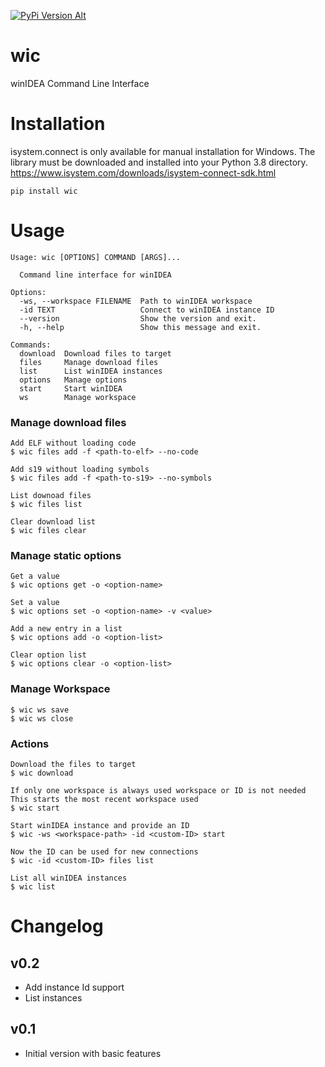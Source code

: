 [![PyPi Version Alt](https://badge.fury.io/py/wic.svg)](https://pypi.python.org/pypi/wic/)
# wic
winIDEA Command Line Interface

# Installation
isystem.connect is only available for manual installation for Windows.
The library must be downloaded and installed into your Python 3.8 directory.
https://www.isystem.com/downloads/isystem-connect-sdk.html

`pip install wic`

# Usage
```
Usage: wic [OPTIONS] COMMAND [ARGS]...

  Command line interface for winIDEA

Options:
  -ws, --workspace FILENAME  Path to winIDEA workspace
  -id TEXT                   Connect to winIDEA instance ID
  --version                  Show the version and exit.
  -h, --help                 Show this message and exit.

Commands:
  download  Download files to target
  files     Manage download files
  list      List winIDEA instances
  options   Manage options
  start     Start winIDEA
  ws        Manage workspace
```


### Manage download files
```
Add ELF without loading code  
$ wic files add -f <path-to-elf> --no-code

Add s19 without loading symbols  
$ wic files add -f <path-to-s19> --no-symbols

List downoad files  
$ wic files list

Clear download list  
$ wic files clear
```

### Manage static options
```
Get a value  
$ wic options get -o <option-name>

Set a value  
$ wic options set -o <option-name> -v <value>

Add a new entry in a list  
$ wic options add -o <option-list>

Clear option list  
$ wic options clear -o <option-list>
```

### Manage Workspace
```
$ wic ws save
$ wic ws close
```

### Actions
```
Download the files to target  
$ wic download

If only one workspace is always used workspace or ID is not needed
This starts the most recent workspace used
$ wic start

Start winIDEA instance and provide an ID  
$ wic -ws <workspace-path> -id <custom-ID> start

Now the ID can be used for new connections
$ wic -id <custom-ID> files list

List all winIDEA instances  
$ wic list
```

# Changelog
## v0.2
- Add instance Id support
- List instances

## v0.1
- Initial version with basic features